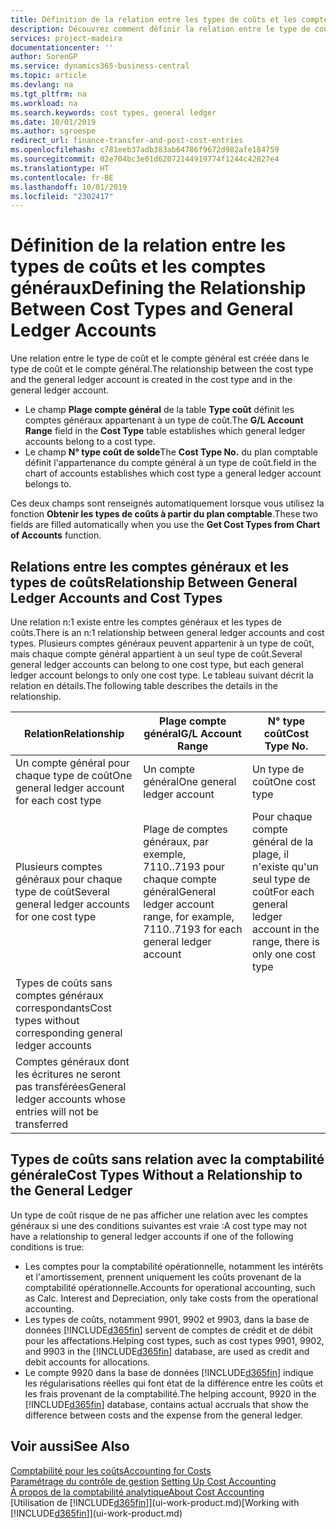 ```yaml
---
title: Définition de la relation entre les types de coûts et les comptes généraux | Microsoft Docs
description: Découvrez comment définir la relation entre le type de coût et le compte général.
services: project-madeira
documentationcenter: ''
author: SorenGP
ms.service: dynamics365-business-central
ms.topic: article
ms.devlang: na
ms.tgt_pltfrm: na
ms.workload: na
ms.search.keywords: cost types, general ledger
ms.date: 10/01/2019
ms.author: sgroespe
redirect_url: finance-transfer-and-post-cost-entries
ms.openlocfilehash: c781eeb37adb383ab64786f9672d982afe184759
ms.sourcegitcommit: 02e704bc3e01d62072144919774f1244c42827e4
ms.translationtype: HT
ms.contentlocale: fr-BE
ms.lasthandoff: 10/01/2019
ms.locfileid: "2302417"
---
```

# <a name="defining-the-relationship-between-cost-types-and-general-ledger-accounts"></a><span data-ttu-id="bf209-103">Définition de la relation entre les types de coûts et les comptes généraux</span><span class="sxs-lookup"><span data-stu-id="bf209-103">Defining the Relationship Between Cost Types and General Ledger Accounts</span></span>
<span data-ttu-id="bf209-104">Une relation entre le type de coût et le compte général est créée dans le type de coût et le compte général.</span><span class="sxs-lookup"><span data-stu-id="bf209-104">The relationship between the cost type and the general ledger account is created in the cost type and in the general ledger account.</span></span>  

* <span data-ttu-id="bf209-105">Le champ **Plage compte général** de la table **Type coût** définit les comptes généraux appartenant à un type de coût.</span><span class="sxs-lookup"><span data-stu-id="bf209-105">The **G/L Account Range** field in the **Cost Type** table establishes which general ledger accounts belong to a cost type.</span></span>  
* <span data-ttu-id="bf209-106">Le champ **N° type coût de solde**</span><span class="sxs-lookup"><span data-stu-id="bf209-106">The **Cost Type No.**</span></span> <span data-ttu-id="bf209-107">du plan comptable définit l'appartenance du compte général à un type de coût.</span><span class="sxs-lookup"><span data-stu-id="bf209-107">field in the chart of accounts establishes which cost type a general ledger account belongs to.</span></span>  

<span data-ttu-id="bf209-108">Ces deux champs sont renseignés automatiquement lorsque vous utilisez la fonction **Obtenir les types de coûts à partir du plan comptable**.</span><span class="sxs-lookup"><span data-stu-id="bf209-108">These two fields are filled automatically when you use the **Get Cost Types from Chart of Accounts** function.</span></span>  

## <a name="relationship-between-general-ledger-accounts-and-cost-types"></a><span data-ttu-id="bf209-109">Relations entre les comptes généraux et les types de coûts</span><span class="sxs-lookup"><span data-stu-id="bf209-109">Relationship Between General Ledger Accounts and Cost Types</span></span>  
<span data-ttu-id="bf209-110">Une relation n:1 existe entre les comptes généraux et les types de coûts.</span><span class="sxs-lookup"><span data-stu-id="bf209-110">There is an n:1 relationship between general ledger accounts and cost types.</span></span> <span data-ttu-id="bf209-111">Plusieurs comptes généraux peuvent appartenir à un type de coût, mais chaque compte général appartient à un seul type de coût.</span><span class="sxs-lookup"><span data-stu-id="bf209-111">Several general ledger accounts can belong to one cost type, but each general ledger account belongs to only one cost type.</span></span> <span data-ttu-id="bf209-112">Le tableau suivant décrit la relation en détails.</span><span class="sxs-lookup"><span data-stu-id="bf209-112">The following table describes the details in the relationship.</span></span>  

|<span data-ttu-id="bf209-113">Relation</span><span class="sxs-lookup"><span data-stu-id="bf209-113">Relationship</span></span>|<span data-ttu-id="bf209-114">**Plage compte général**</span><span class="sxs-lookup"><span data-stu-id="bf209-114">**G/L Account Range**</span></span>|<span data-ttu-id="bf209-115">**N° type coût**</span><span class="sxs-lookup"><span data-stu-id="bf209-115">**Cost Type No.**</span></span>|  
|------------------|------------------------------------------------|-------------------------------------------|  
|<span data-ttu-id="bf209-116">Un compte général pour chaque type de coût</span><span class="sxs-lookup"><span data-stu-id="bf209-116">One general ledger account for each cost type</span></span>|<span data-ttu-id="bf209-117">Un compte général</span><span class="sxs-lookup"><span data-stu-id="bf209-117">One general ledger account</span></span>|<span data-ttu-id="bf209-118">Un type de coût</span><span class="sxs-lookup"><span data-stu-id="bf209-118">One cost type</span></span>|  
|<span data-ttu-id="bf209-119">Plusieurs comptes généraux pour chaque type de coût</span><span class="sxs-lookup"><span data-stu-id="bf209-119">Several general ledger accounts for one cost type</span></span>|<span data-ttu-id="bf209-120">Plage de comptes généraux, par exemple, 7110..7193 pour chaque compte général</span><span class="sxs-lookup"><span data-stu-id="bf209-120">General ledger account range, for example, 7110..7193 for each general ledger account</span></span>|<span data-ttu-id="bf209-121">Pour chaque compte général de la plage, il n'existe qu'un seul type de coût</span><span class="sxs-lookup"><span data-stu-id="bf209-121">For each general ledger account in the range, there is only one cost type</span></span>|  
|<span data-ttu-id="bf209-122">Types de coûts sans comptes généraux correspondants</span><span class="sxs-lookup"><span data-stu-id="bf209-122">Cost types without corresponding general ledger accounts</span></span>|<Empty>||  
|<span data-ttu-id="bf209-123">Comptes généraux dont les écritures ne seront pas transférées</span><span class="sxs-lookup"><span data-stu-id="bf209-123">General ledger accounts whose entries will not be transferred</span></span>||<Empty>|  

## <a name="cost-types-without-a-relationship-to-the-general-ledger"></a><span data-ttu-id="bf209-124">Types de coûts sans relation avec la comptabilité générale</span><span class="sxs-lookup"><span data-stu-id="bf209-124">Cost Types Without a Relationship to the General Ledger</span></span>  
<span data-ttu-id="bf209-125">Un type de coût risque de ne pas afficher une relation avec les comptes généraux si une des conditions suivantes est vraie :</span><span class="sxs-lookup"><span data-stu-id="bf209-125">A cost type may not have a relationship to general ledger accounts if one of the following conditions is true:</span></span>  

* <span data-ttu-id="bf209-126">Les comptes pour la comptabilité opérationnelle, notamment les intérêts et l'amortissement, prennent uniquement les coûts provenant de la comptabilité opérationnelle.</span><span class="sxs-lookup"><span data-stu-id="bf209-126">Accounts for operational accounting, such as Calc. Interest and Depreciation, only take costs from the operational accounting.</span></span>  
* <span data-ttu-id="bf209-127">Les types de coûts, notamment 9901, 9902 et 9903, dans la base de données [!INCLUDE[d365fin](includes/d365fin_md.md)] servent de comptes de crédit et de débit pour les affectations.</span><span class="sxs-lookup"><span data-stu-id="bf209-127">Helping cost types, such as cost types 9901, 9902, and 9903 in the [!INCLUDE[d365fin](includes/d365fin_md.md)] database, are used as credit and debit accounts for allocations.</span></span>  
* <span data-ttu-id="bf209-128">Le compte 9920 dans la base de données [!INCLUDE[d365fin](includes/d365fin_md.md)] indique les régularisations réelles qui font état de la différence entre les coûts et les frais provenant de la comptabilité.</span><span class="sxs-lookup"><span data-stu-id="bf209-128">The helping account, 9920 in the [!INCLUDE[d365fin](includes/d365fin_md.md)] database, contains actual accruals that show the difference between costs and the expense from the general ledger.</span></span>  

## <a name="see-also"></a><span data-ttu-id="bf209-129">Voir aussi</span><span class="sxs-lookup"><span data-stu-id="bf209-129">See Also</span></span>  
[<span data-ttu-id="bf209-130">Comptabilité pour les coûts</span><span class="sxs-lookup"><span data-stu-id="bf209-130">Accounting for Costs</span></span>](finance-manage-cost-accounting.md)  
<span data-ttu-id="bf209-131">[Paramétrage du contrôle de gestion](finance-set-up-cost-accounting.md) </span><span class="sxs-lookup"><span data-stu-id="bf209-131">[Setting Up Cost Accounting](finance-set-up-cost-accounting.md) </span></span>  
[<span data-ttu-id="bf209-132">À propos de la comptabilité analytique</span><span class="sxs-lookup"><span data-stu-id="bf209-132">About Cost Accounting</span></span>](finance-about-cost-accounting.md)  
<span data-ttu-id="bf209-133">[Utilisation de [!INCLUDE[d365fin](includes/d365fin_md.md)]](ui-work-product.md)</span><span class="sxs-lookup"><span data-stu-id="bf209-133">[Working with [!INCLUDE[d365fin](includes/d365fin_md.md)]](ui-work-product.md)</span></span>

